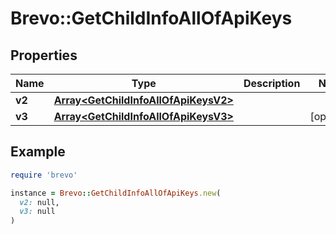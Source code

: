 # Brevo::GetChildInfoAllOfApiKeys

## Properties

| Name | Type | Description | Notes |
| ---- | ---- | ----------- | ----- |
| **v2** | [**Array&lt;GetChildInfoAllOfApiKeysV2&gt;**](GetChildInfoAllOfApiKeysV2.md) |  |  |
| **v3** | [**Array&lt;GetChildInfoAllOfApiKeysV3&gt;**](GetChildInfoAllOfApiKeysV3.md) |  | [optional] |

## Example

```ruby
require 'brevo'

instance = Brevo::GetChildInfoAllOfApiKeys.new(
  v2: null,
  v3: null
)
```

